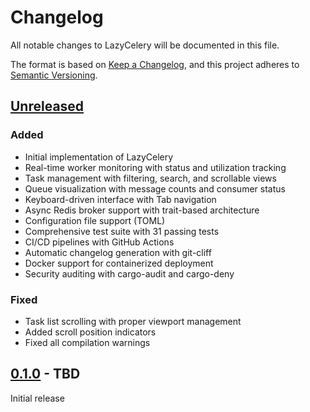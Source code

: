 # Changelog

All notable changes to LazyCelery will be documented in this file.

The format is based on [Keep a Changelog](https://keepachangelog.com/en/1.0.0/),
and this project adheres to [Semantic Versioning](https://semver.org/spec/v2.0.0.html).

## [Unreleased]

### Added
- Initial implementation of LazyCelery
- Real-time worker monitoring with status and utilization tracking
- Task management with filtering, search, and scrollable views
- Queue visualization with message counts and consumer status
- Keyboard-driven interface with Tab navigation
- Async Redis broker support with trait-based architecture
- Configuration file support (TOML)
- Comprehensive test suite with 31 passing tests
- CI/CD pipelines with GitHub Actions
- Automatic changelog generation with git-cliff
- Docker support for containerized deployment
- Security auditing with cargo-audit and cargo-deny

### Fixed
- Task list scrolling with proper viewport management
- Added scroll position indicators
- Fixed all compilation warnings

## [0.1.0] - TBD

Initial release

[Unreleased]: https://github.com/fguedes90/lazycelery/compare/v0.1.0...HEAD
[0.1.0]: https://github.com/fguedes90/lazycelery/releases/tag/v0.1.0